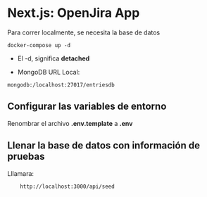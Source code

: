 # Next.js: OpenJira App
Para correr localmente, se necesita la base de datos
```
docker-compose up -d
```

* El -d, significa __detached__

* MongoDB URL Local:
```
mongodb:/localhost:27017/entriesdb
```

## Configurar las variables de entorno
Renombrar el archivo __.env.template__ a __.env__

## Llenar la base de datos con información de pruebas

Lllamara:
```
    http://localhost:3000/api/seed
```